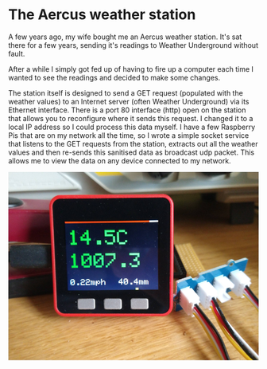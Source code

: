 
# The Aercus weather station

A few years ago, my wife bought me an Aercus weather station. It's sat there for a few years, sending it's readings to Weather Underground without fault.

After a while I simply got fed up of having to fire up a computer each time I wanted to see the readings and decided to make some changes.

The station itself is designed to send a GET request (populated with the weather values) to an Internet server (often Weather Underground) via its Ethernet interface.
There is a port 80 interface (http) open on the station that allows you to reconfigure where it sends this request. I changed it to a local IP
address so I could process this data myself.
I have a few Raspberry Pis that are on my network all the time, so I wrote a simple socket service that listens to the GET requests
from the station, extracts out all the weather values and then re-sends this sanitised data as broadcast udp packet. This allows me to 
view the data on any device connected to my network.

![](https://github.com/wicked-rainman/wicked-rainman.github.io/blob/master/pictures/wstack.png "Just look at those lovely colours!")
